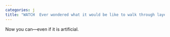 ```yaml
---
categories: j
title: "WATCH  Ever wondered what it would be like to walk through layers of cake"
---
```

Now you can—even if it is artificial.